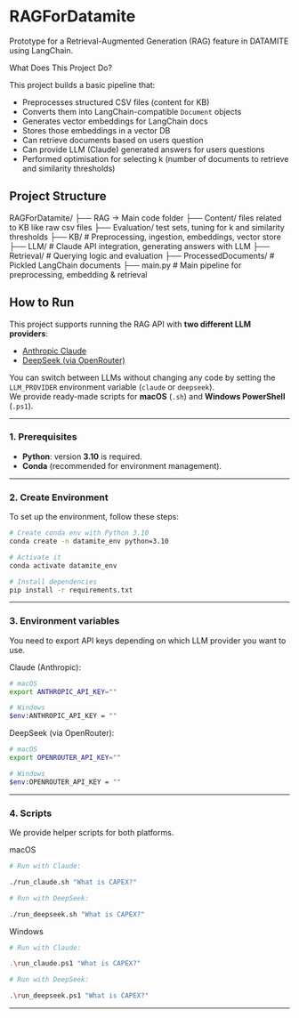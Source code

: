 # RAGForDatamite

Prototype for a Retrieval-Augmented Generation (RAG) feature in DATAMITE using LangChain. 

What Does This Project Do?

This project builds a basic pipeline that:
- Preprocesses structured CSV files (content for KB)
- Converts them into LangChain-compatible `Document` objects
- Generates vector embeddings for LangChain docs
- Stores those embeddings in a vector DB
- Can retrieve documents based on users question
- Can provide LLM (Claude) generated answers for users questions
- Performed optimisation for selecting k (number of documents to retrieve and similarity thresholds)


## Project Structure

RAGForDatamite/
├── RAG -> Main code folder
├── Content/ files related to KB like raw csv files
├── Evaluation/ test sets, tuning for k and similarity thresholds
├── KB/ # Preprocessing, ingestion, embeddings, vector store
├── LLM/ # Claude API integration, generating answers with LLM
├── Retrieval/ # Querying logic and evaluation
├── ProcessedDocuments/ # Pickled LangChain documents
├── main.py # Main pipeline for preprocessing, embedding & retrieval

## How to Run

This project supports running the RAG API with **two different LLM providers**:
- [Anthropic Claude](https://www.anthropic.com/)  
- [DeepSeek (via OpenRouter)](https://openrouter.ai/)  

You can switch between LLMs without changing any code by setting the `LLM_PROVIDER` environment variable (`claude` or `deepseek`).  
We provide ready-made scripts for **macOS** (`.sh`) and **Windows PowerShell** (`.ps1`).

---

### 1. Prerequisites

- **Python**: version **3.10** is required.  
- **Conda** (recommended for environment management).  

---

### 2. Create Environment

To set up the environment, follow these steps:

```bash
# Create conda env with Python 3.10
conda create -n datamite_env python=3.10

# Activate it
conda activate datamite_env

# Install dependencies
pip install -r requirements.txt
```

---

### 3. Environment variables

You need to export API keys depending on which LLM provider you want to use.

Claude (Anthropic):

```bash
# macOS
export ANTHROPIC_API_KEY=""

# Windows
$env:ANTHROPIC_API_KEY = ""
```

DeepSeek (via OpenRouter):

```bash
# macOS
export OPENROUTER_API_KEY=""

# Windows
$env:OPENROUTER_API_KEY = ""
```
---

### 4. Scripts

We provide helper scripts for both platforms.

macOS

```bash
# Run with Claude:

./run_claude.sh "What is CAPEX?"

# Run with DeepSeek:

./run_deepseek.sh "What is CAPEX?"
```

Windows

```bash
# Run with Claude:

.\run_claude.ps1 "What is CAPEX?"

# Run with DeepSeek:

.\run_deepseek.ps1 "What is CAPEX?"
```
---


